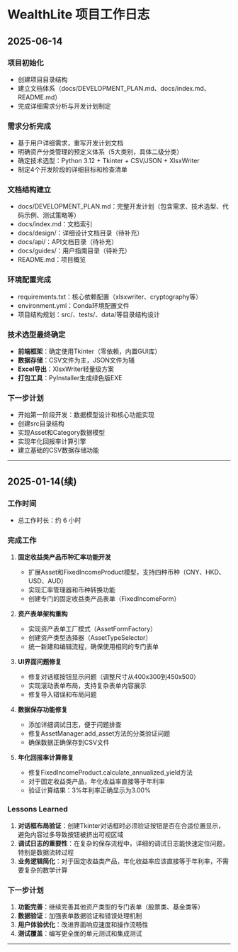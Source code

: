 # WealthLite 项目工作日志

## 2025-06-14

### 项目初始化
- 创建项目目录结构
- 建立文档体系（docs/DEVELOPMENT_PLAN.md、docs/index.md、README.md）
- 完成详细需求分析与开发计划制定

### 需求分析完成
- 基于用户详细需求，重写开发计划文档
- 明确资产分类管理的预定义体系（5大类别，具体二级分类）
- 确定技术选型：Python 3.12 + Tkinter + CSV/JSON + XlsxWriter
- 制定4个开发阶段的详细目标和检查清单

### 文档结构建立
- docs/DEVELOPMENT_PLAN.md：完整开发计划（包含需求、技术选型、代码示例、测试策略等）
- docs/index.md：文档索引
- docs/design/：详细设计文档目录（待补充）
- docs/api/：API文档目录（待补充）
- docs/guides/：用户指南目录（待补充）
- README.md：项目概览

### 环境配置完成
- requirements.txt：核心依赖配置（xlsxwriter、cryptography等）
- environment.yml：Conda环境配置文件
- 项目结构规划：src/、tests/、data/等目录结构设计

### 技术选型最终确定
- **前端框架**：确定使用Tkinter（零依赖，内置GUI库）
- **数据存储**：CSV文件为主，JSON文件为辅
- **Excel导出**：XlsxWriter轻量级方案
- **打包工具**：PyInstaller生成绿色版EXE

### 下一步计划
- 开始第一阶段开发：数据模型设计和核心功能实现
- 创建src目录结构
- 实现Asset和Category数据模型
- 实现年化回报率计算引擎
- 建立基础的CSV数据存储功能

---

## 2025-01-14(续)

### 工作时间
- 总工作时长：约 6 小时

### 完成工作
1. **固定收益类产品币种汇率功能开发**
   - 扩展Asset和FixedIncomeProduct模型，支持四种币种（CNY、HKD、USD、AUD）
   - 实现汇率管理器和币种转换功能
   - 创建专门的固定收益类产品表单（FixedIncomeForm）

2. **资产表单架构重构**
   - 实现资产表单工厂模式（AssetFormFactory）
   - 创建资产类型选择器（AssetTypeSelector）
   - 统一新建和编辑流程，确保使用相同的专门表单

3. **UI界面问题修复**
   - 修复对话框按钮显示问题（调整尺寸从400x300到450x500）
   - 实现滚动表单布局，支持复杂表单内容展示
   - 修复导入错误和布局问题

4. **数据保存功能修复**
   - 添加详细调试日志，便于问题排查
   - 修复AssetManager.add_asset方法的分类验证问题
   - 确保数据正确保存到CSV文件

5. **年化回报率计算修复**
   - 修复FixedIncomeProduct.calculate_annualized_yield方法
   - 对于固定收益类产品，年化收益率直接等于年利率
   - 验证计算结果：3%年利率正确显示为3.00%

### Lessons Learned
1. **对话框布局验证**：创建Tkinter对话框时必须验证按钮是否在合适位置显示，避免内容过多导致按钮被挤出可视区域
2. **调试日志的重要性**：在复杂的保存流程中，详细的调试日志能快速定位问题，特别是数据流转过程
3. **业务逻辑简化**：对于固定收益类产品，年化收益率应该直接等于年利率，不需要复杂的数学计算

### 下一步计划
1. **功能完善**：继续完善其他资产类型的专门表单（股票类、基金类等）
2. **数据验证**：加强表单数据验证和错误处理机制
3. **用户体验优化**：改进界面响应速度和操作流畅性
4. **测试覆盖**：编写更全面的单元测试和集成测试

---
